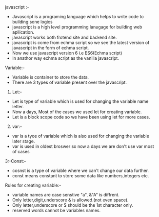 javascript :- 

- Javascript is a programing language which helps to write code to building sone logics
- javascript is a high level programming lanugage for building web apllication.
- javascript works both frotend site and backend site.
- javascript is come from echma script so we see the latest version of javascript in the form of echma script.
- Now we use javascript version 6 i.e ES6(Echma script)
- In anathor way echma script as the vanilla javascript.

Variable:- 
- Variable is container to store the data.
- There are 3 types of variable present over the javascript.
1. Let:-
 - Let is type of variable which is used for changing the variable name letter.
 - Now a days, Most of the cases we used let for creating variable.
 - Let is a block scope code so we have been using let for more cases.

 2. var:-
  - var is a tyoe of variable which is also used for changing the variable later stage.
  - var is used in oldest broswer so now a days we are don't use var most of cases

  3:-Const:-
   - cosnst is a type of variable where we can't change our data further.
   - const means constant to store some data like numbers,integers etc.

 Rules for creating variable:-
  - variable names are case senstive "a", &"A" is diffrent.
  - Only letter,digit,underscore & is allowed.(not even space).
  - Only letter,underscore or $ should be the 1st character only.
  - reserved words cannot be variables names.
  

